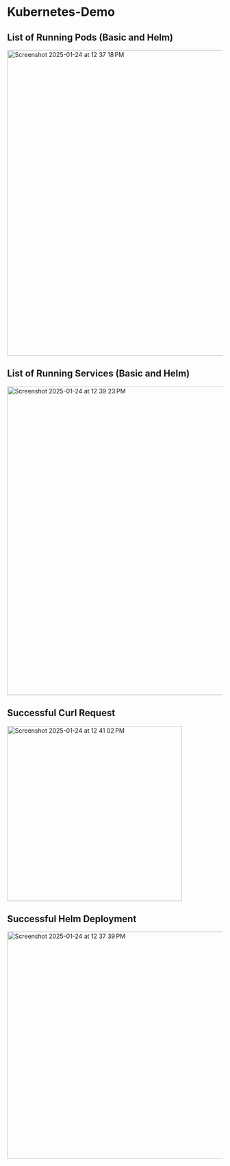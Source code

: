 # Kubernetes-Demo

## List of Running Pods (Basic and Helm)
<img width="712" alt="Screenshot 2025-01-24 at 12 37 18 PM" src="https://github.com/user-attachments/assets/7ac5c540-486f-4c04-b7d2-608351ad9516" />

## List of Running Services (Basic and Helm)
<img width="719" alt="Screenshot 2025-01-24 at 12 39 23 PM" src="https://github.com/user-attachments/assets/1d41dee9-32f0-4ab7-9b6c-bb30d8bbb1b3" />

## Successful Curl Request
<img width="408" alt="Screenshot 2025-01-24 at 12 41 02 PM" src="https://github.com/user-attachments/assets/61aba808-cc3b-4bb7-a32b-3257c1cfa587" />

## Successful Helm Deployment
<img width="529" alt="Screenshot 2025-01-24 at 12 37 39 PM" src="https://github.com/user-attachments/assets/225d6637-bb07-47f6-87e1-9dae6913f7c6" />


